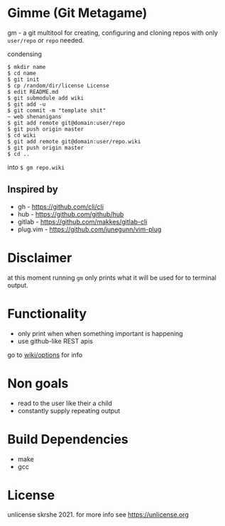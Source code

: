 # Gimme (Git Metagame)
gm - a git multitool for creating, configuring and cloning
repos with only `user/repo` or `repo` needed.

condensing
```console
$ mkdir name
$ cd name
$ git init
$ cp /random/dir/license License
$ edit README.md
$ git submodule add wiki
$ git add -u
$ git commit -m "template shit"
~ web shenanigans
$ git add remote git@domain:user/repo
$ git push origin master
$ cd wiki
$ git add remote git@domain:user/repo.wiki
$ git push origin master
$ cd ..
```
into `$ gm repo.wiki`

## Inspired by
- gh - <https://github.com/cli/cli>
- hub - <https://github.com/github/hub>
- gitlab - <https://github.com/makkes/gitlab-cli>
- plug.vim - <https://github.com/junegunn/vim-plug>


# Disclaimer
at this moment running `gm` only prints what it will be used for to terminal output.

# Functionality
- only print when when something important is happening
- use github-like REST apis

go to [wiki/options](options.md) for info

# Non goals
- read to the user like their a child
- constantly supply repeating output


# Build Dependencies
- make
- gcc

# License
unlicense skrshe 2021. for more info see <https://unlicense.org>
